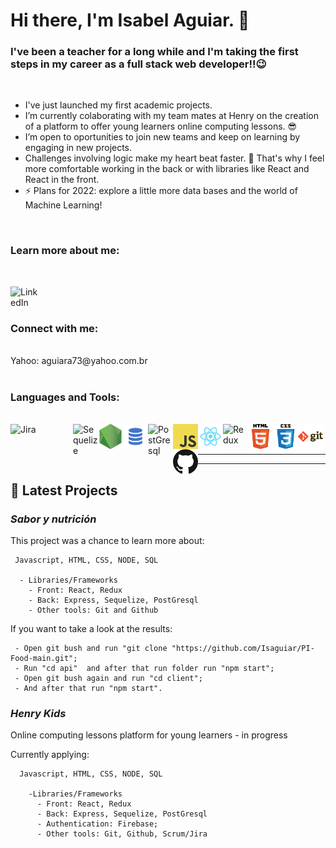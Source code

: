 # Hi there, I'm Isabel Aguiar. 👋 


### I've been a teacher for a long while and I'm taking the first steps in my career as a full stack web developer!!😉
 <br />

- I've just launched my first academic projects.
- I’m currently colaborating with my team mates at Henry on the creation of a platform to offer young learners online computing lessons. 😎
- I’m open to oportunities to join new teams and keep on learning  by engaging in new projects.
- Challenges involving logic make my heart beat faster. 💓 That's why I feel more comfortable working in the back or with libraries like React and React in the front.
- ⚡ Plans for 2022: explore a little more data bases and the world of Machine Learning!

<br/>


### Learn more about me:
<br/>

[<img align="left" alt=" LinkedIn" width="44px" src="https://cdn.jsdelivr.net/npm/simple-icons@v3/icons/linkedin.svg" />](https://www.linkedin.com/in/isabel-aguiar-dev)

<br />
<br />

### Connect with me:
<br/>
Yahoo:  aguiara73@yahoo.com.br

<br/>
<br/>

### Languages and Tools:
 <br />

<img align="left" alt="Jira" width="100px" src="https://symbols.getvecta.com/stencil_85/32_jira.f5435acc23.svg" />
<img align="left" alt="Sequelize" width="40px" src="https://symbols.getvecta.com/stencil_95/67_sequelize-icon.750b7635d8.svg" />
<img align="left" alt="Node.js" width="40px" src="https://raw.githubusercontent.com/github/explore/80688e429a7d4ef2fca1e82350fe8e3517d3494d/topics/nodejs/nodejs.png" />
<img align="left" alt="SQL" width="40px" src="https://raw.githubusercontent.com/github/explore/80688e429a7d4ef2fca1e82350fe8e3517d3494d/topics/sql/sql.png" />
<img align="left" alt="PostGresql" width="40px" src="https://symbols.getvecta.com/stencil_92/18_postgresql-vertical.646c2934ab.svg" />
<img align="left" alt="JavaScript" width="40px" src="https://raw.githubusercontent.com/github/explore/80688e429a7d4ef2fca1e82350fe8e3517d3494d/topics/javascript/javascript.png" />
<img align="left" alt="React" width="40px" src="https://raw.githubusercontent.com/github/explore/80688e429a7d4ef2fca1e82350fe8e3517d3494d/topics/react/react.png" />
<img align="left" alt="Redux" width="40px" src="https://img.icons8.com/ios/50/000000/redux.png"/>
<img align="left" alt="HTML5" width="40px" src="https://raw.githubusercontent.com/github/explore/80688e429a7d4ef2fca1e82350fe8e3517d3494d/topics/html/html.png" />
<img align="left" alt="CSS3" width="40px" src="https://raw.githubusercontent.com/github/explore/80688e429a7d4ef2fca1e82350fe8e3517d3494d/topics/css/css.png" />
<img align="left" alt="Git" width="40px" src="https://raw.githubusercontent.com/github/explore/80688e429a7d4ef2fca1e82350fe8e3517d3494d/topics/git/git.png" />
<img align="left" alt="GitHub" width="40px" src="https://raw.githubusercontent.com/github/explore/78df643247d429f6cc873026c0622819ad797942/topics/github/github.png" />

<br />
<br />

---
---

## 📕 Latest Projects 


### _*Sabor y nutrición*_

This project was a chance to learn more about:
```
 Javascript, HTML, CSS, NODE, SQL
 
  - Libraries/Frameworks
    - Front: React, Redux
    - Back: Express, Sequelize, PostGresql
    - Other tools: Git and Github
 ```

If you want to take a look at the results:

 ```
  - Open git bush and run "git clone "https://github.com/Isaguiar/PI-Food-main.git";
  - Run "cd api"  and after that run folder run "npm start";
  - Open git bush again and run "cd client";
  - And after that run "npm start".
 ```
    
  ### _*Henry Kids*_
    

   Online computing lessons platform for young learners - in progress

   Currently applying: 
  ```
    Javascript, HTML, CSS, NODE, SQL
   
      -Libraries/Frameworks
        - Front: React, Redux
        - Back: Express, Sequelize, PostGresql
        - Authentication: Firebase;
        - Other tools: Git, Github, Scrum/Jira
   ```
        
      
      
   
 








